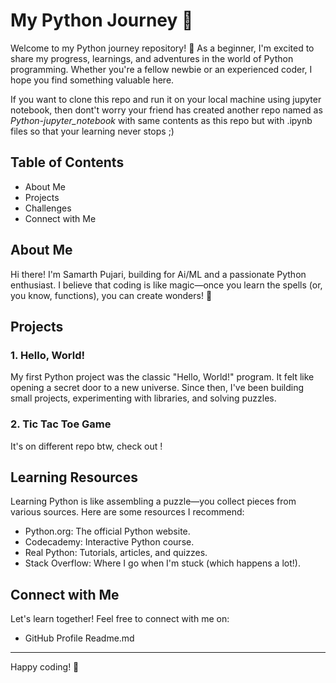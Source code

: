 # My Python Journey 🐍

Welcome to my Python journey repository! 🚀 
As a beginner, I'm excited to share my progress, learnings, and adventures in the world of Python programming. Whether you're a fellow newbie or an experienced coder, I hope you find something valuable here.

If you want to clone this repo and run it on your local machine using jupyter notebook, then dont't worry your friend has created another repo named as *Python-jupyter_notebook* with same contents as this repo but with .ipynb files so that your learning never stops ;)

## Table of Contents

- About Me
- Projects
- Challenges
- Connect with Me

## About Me

Hi there! I'm Samarth Pujari, building for Ai/ML and a passionate Python enthusiast. I believe that coding is like magic—once you learn the spells (or, you know, functions), you can create wonders! 🌟

## Projects

### 1. Hello, World!

My first Python project was the classic "Hello, World!" program. It felt like opening a secret door to a new universe. Since then, I've been building small projects, experimenting with libraries, and solving puzzles.

### 2. Tic Tac Toe Game

It's on different repo btw, check out !

## Learning Resources

Learning Python is like assembling a puzzle—you collect pieces from various sources. Here are some resources I recommend:

- Python.org: The official Python website.
- Codecademy: Interactive Python course.
- Real Python: Tutorials, articles, and quizzes.
- Stack Overflow: Where I go when I'm stuck (which happens a lot!).

## Connect with Me

Let's learn together! Feel free to connect with me on:

- GitHub Profile Readme.md

---
Happy coding! 🎉
